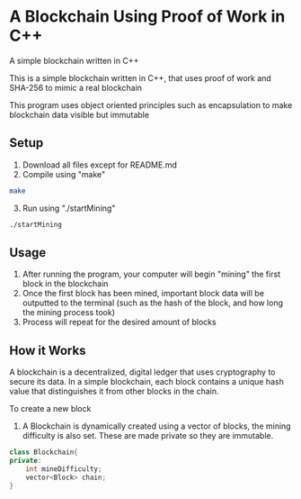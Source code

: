 # A Blockchain Using Proof of Work in C++
A simple blockchain written in C++

This is a simple blockchain written in C++, that
uses proof of work and SHA-256 to mimic a real blockchain

This program uses object oriented principles such as
encapsulation to make blockchain data visible but immutable

## Setup
1. Download all files except for README.md
2. Compile using "make"
```bash
make
```
3. Run using "./startMining"
```bash
./startMining
```
## Usage
1. After running the program, your computer will begin "mining" the first block
in the blockchain
2. Once the first block has been mined, important block data will be outputted to
the terminal (such as the hash of the block, and how long the mining process took)
3. Process will repeat for the desired amount of blocks

## How it Works

A blockchain is a decentralized, digital ledger that uses cryptography to secure its data. In a simple blockchain, each block contains a unique hash value that distinguishes it from other blocks in the chain.

To create a new block

1. A Blockchain is dynamically created using a vector of blocks, the mining difficulty is also set. These are made private so they are immutable.
```c++
class Blockchain{
private:
    int mineDifficulty;
    vector<Block> chain;
}
```
